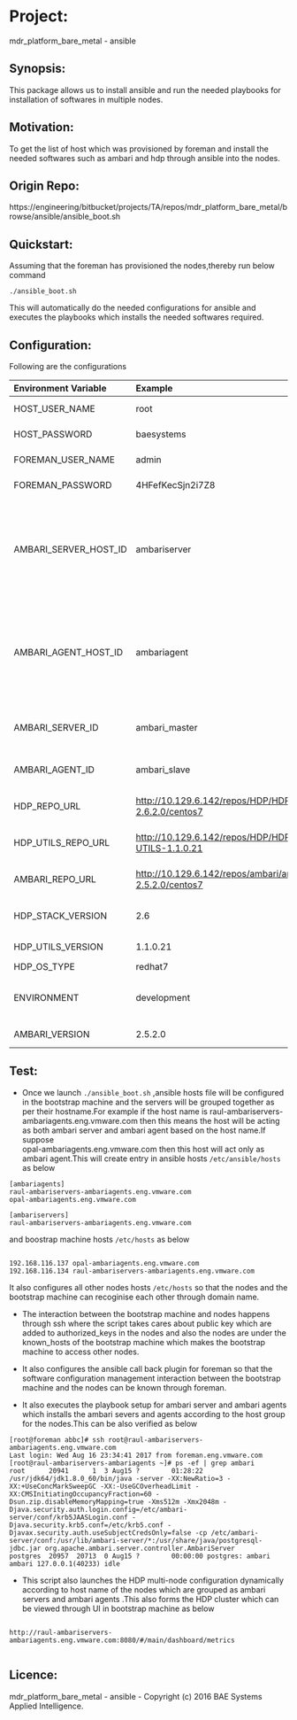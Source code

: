 # Project:
mdr_platform_bare_metal - ansible

## Synopsis: 
This package allows us to install ansible and run the needed playbooks for installation of softwares in multiple nodes.

## Motivation: 
To get the list of host which was provisioned by foreman and install the needed softwares such as ambari and hdp through ansible into the nodes.

## Origin Repo: 
https://engineering/bitbucket/projects/TA/repos/mdr_platform_bare_metal/browse/ansible/ansible_boot.sh


## Quickstart:
Assuming that the foreman has provisioned the nodes,thereby run below command

```
./ansible_boot.sh

```
This will automatically do the needed configurations for ansible and executes the playbooks which installs the needed softwares required.

## Configuration:
Following are the configurations 

| Environment Variable       |  Example           | Description  |
|:------------- |:-------------|:-----|
|HOST_USER_NAME|root|User name of the node.|
|HOST_PASSWORD|baesystems|Password of the node.|
|FOREMAN_USER_NAME|admin|User Name of foreman|
|FOREMAN_PASSWORD|4HFefKecSjn2i7Z8|Password of foreman|
|AMBARI_SERVER_HOST_ID|ambariserver|Ambari server will be installed in host containing word ambariserver in its hostname |
|AMBARI_AGENT_HOST_ID|ambariagent|Ambari agent will be installed in host containing word ambariserver in its hostname|
|AMBARI_SERVER_ID|ambari_master| Ambari master group ID for ansible hosts |
|AMBARI_AGENT_ID|ambari_slave|Ambari slave group ID for ansible hosts |
|HDP_REPO_URL|http://10.129.6.142/repos/HDP/HDP-2.6.2.0/centos7 |This is for HDP repo path|
|HDP_UTILS_REPO_URL|http://10.129.6.142/repos/HDP/HDP-UTILS-1.1.0.21|This is for HDP utils repo path|
|AMBARI_REPO_URL|http://10.129.6.142/repos/ambari/ambari-2.5.2.0/centos7 |This is ambari repo path|
|HDP_STACK_VERSION|2.6| Stack version of HDP |
|HDP_UTILS_VERSION|1.1.0.21| HDP utils version |
|HDP_OS_TYPE|redhat7| HDP OS type |
|ENVIRONMENT|development| Development or production env |
|AMBARI_VERSION|2.5.2.0| Ambari version |



## Test:
* Once we launch `./ansible_boot.sh` ,ansible hosts file will be configured in the bootstrap machine and the servers will be grouped together as per their hostname.For example if the host name is raul-ambariservers-ambariagents.eng.vmware.com then this means the host will be acting as both ambari server and ambari agent based on the host name.If suppose  
opal-ambariagents.eng.vmware.com then this host will act only as ambari agent.This will create entry in ansible hosts `/etc/ansible/hosts` as below

```
[ambariagents]
raul-ambariservers-ambariagents.eng.vmware.com
opal-ambariagents.eng.vmware.com

[ambariservers]
raul-ambariservers-ambariagents.eng.vmware.com
```

and boostrap machine hosts `/etc/hosts` as below

```  

192.168.116.137 opal-ambariagents.eng.vmware.com
192.168.116.134 raul-ambariservers-ambariagents.eng.vmware.com

```
It also configures all other nodes hosts `/etc/hosts` so that the nodes and the bootstrap machine can recoginise each other through domain name.

* The interaction between the bootstrap machine and nodes happens through ssh where the script takes cares about public key which are added to authorized_keys in the nodes and also the nodes are under the known_hosts of the bootstrap machine which makes the bootstrap machine to access other nodes.

* It also configures the ansible call back plugin for foreman so that the software configuration management interaction between the bootstrap machine and the nodes can be known through foreman.

* It also executes the playbook setup for ambari server and ambari agents which installs the ambari severs and agents according to the host group for the nodes.This can be also verified as below

```
[root@foreman abbc]# ssh root@raul-ambariservers-ambariagents.eng.vmware.com
Last login: Wed Aug 16 23:34:41 2017 from foreman.eng.vmware.com
[root@raul-ambariservers-ambariagents ~]# ps -ef | grep ambari
root      20941      1  3 Aug15 ?        01:28:22 /usr/jdk64/jdk1.8.0_60/bin/java -server -XX:NewRatio=3 -XX:+UseConcMarkSweepGC -XX:-UseGCOverheadLimit -XX:CMSInitiatingOccupancyFraction=60 -Dsun.zip.disableMemoryMapping=true -Xms512m -Xmx2048m -Djava.security.auth.login.config=/etc/ambari-server/conf/krb5JAASLogin.conf -Djava.security.krb5.conf=/etc/krb5.conf -Djavax.security.auth.useSubjectCredsOnly=false -cp /etc/ambari-server/conf:/usr/lib/ambari-server/*:/usr/share/java/postgresql-jdbc.jar org.apache.ambari.server.controller.AmbariServer
postgres  20957  20713  0 Aug15 ?        00:00:00 postgres: ambari ambari 127.0.0.1(40233) idle

```

* This script also launches the HDP multi-node configuration dynamically according to host name of the nodes which are grouped as ambari servers and ambari agents .This also forms the HDP cluster which can be viewed through UI in bootstrap machine as below

```

http://raul-ambariservers-ambariagents.eng.vmware.com:8080/#/main/dashboard/metrics


```

## Licence:
mdr_platform_bare_metal - ansible - Copyright (c) 2016 BAE Systems Applied Intelligence.

